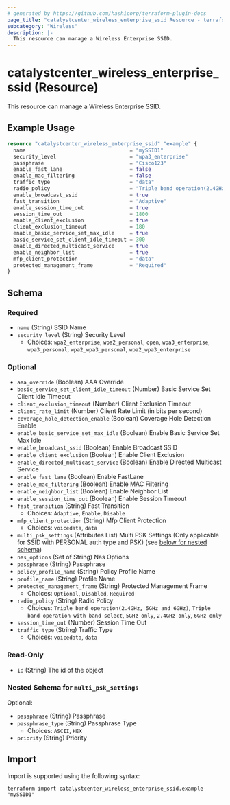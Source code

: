 ```yaml
---
# generated by https://github.com/hashicorp/terraform-plugin-docs
page_title: "catalystcenter_wireless_enterprise_ssid Resource - terraform-provider-catalystcenter"
subcategory: "Wireless"
description: |-
  This resource can manage a Wireless Enterprise SSID.
---
```


# catalystcenter_wireless_enterprise_ssid (Resource)

This resource can manage a Wireless Enterprise SSID.

## Example Usage

```terraform
resource "catalystcenter_wireless_enterprise_ssid" "example" {
  name                                  = "mySSID1"
  security_level                        = "wpa3_enterprise"
  passphrase                            = "Cisco123"
  enable_fast_lane                      = false
  enable_mac_filtering                  = false
  traffic_type                          = "data"
  radio_policy                          = "Triple band operation(2.4GHz, 5GHz and 6GHz)"
  enable_broadcast_ssid                 = true
  fast_transition                       = "Adaptive"
  enable_session_time_out               = true
  session_time_out                      = 1800
  enable_client_exclusion               = true
  client_exclusion_timeout              = 180
  enable_basic_service_set_max_idle     = true
  basic_service_set_client_idle_timeout = 300
  enable_directed_multicast_service     = true
  enable_neighbor_list                  = true
  mfp_client_protection                 = "data"
  protected_management_frame            = "Required"
}
```

<!-- schema generated by tfplugindocs -->
## Schema

### Required

- `name` (String) SSID Name
- `security_level` (String) Security Level
  - Choices: `wpa2_enterprise`, `wpa2_personal`, `open`, `wpa3_enterprise`, `wpa3_personal`, `wpa2_wpa3_personal`, `wpa2_wpa3_enterprise`

### Optional

- `aaa_override` (Boolean) AAA Override
- `basic_service_set_client_idle_timeout` (Number) Basic Service Set Client Idle Timeout
- `client_exclusion_timeout` (Number) Client Exclusion Timeout
- `client_rate_limit` (Number) Client Rate Limit (in bits per second)
- `coverage_hole_detection_enable` (Boolean) Coverage Hole Detection Enable
- `enable_basic_service_set_max_idle` (Boolean) Enable Basic Service Set Max Idle
- `enable_broadcast_ssid` (Boolean) Enable Broadcast SSID
- `enable_client_exclusion` (Boolean) Enable Client Exclusion
- `enable_directed_multicast_service` (Boolean) Enable Directed Multicast Service
- `enable_fast_lane` (Boolean) Enable FastLane
- `enable_mac_filtering` (Boolean) Enable MAC Filtering
- `enable_neighbor_list` (Boolean) Enable Neighbor List
- `enable_session_time_out` (Boolean) Enable Session Timeout
- `fast_transition` (String) Fast Transition
  - Choices: `Adaptive`, `Enable`, `Disable`
- `mfp_client_protection` (String) Mfp Client Protection
  - Choices: `voicedata`, `data`
- `multi_psk_settings` (Attributes List) Multi PSK Settings (Only applicable for SSID with PERSONAL auth type and PSK) (see [below for nested schema](#nestedatt--multi_psk_settings))
- `nas_options` (Set of String) Nas Options
- `passphrase` (String) Passphrase
- `policy_profile_name` (String) Policy Profile Name
- `profile_name` (String) Profile Name
- `protected_management_frame` (String) Protected Management Frame
  - Choices: `Optional`, `Disabled`, `Required`
- `radio_policy` (String) Radio Policy
  - Choices: `Triple band operation(2.4GHz, 5GHz and 6GHz)`, `Triple band operation with band select`, `5GHz only`, `2.4GHz only`, `6GHz only`
- `session_time_out` (Number) Session Time Out
- `traffic_type` (String) Traffic Type
  - Choices: `voicedata`, `data`

### Read-Only

- `id` (String) The id of the object

<a id="nestedatt--multi_psk_settings"></a>
### Nested Schema for `multi_psk_settings`

Optional:

- `passphrase` (String) Passphrase
- `passphrase_type` (String) Passphrase Type
  - Choices: `ASCII`, `HEX`
- `priority` (String) Priority

## Import

Import is supported using the following syntax:

```shell
terraform import catalystcenter_wireless_enterprise_ssid.example "mySSID1"
```
